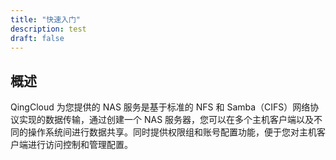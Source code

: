 ```yaml
---
title: "快速入门"
description: test
draft: false
---
```


## 概述

QingCloud 为您提供的 NAS 服务是基于标准的 NFS 和 Samba（CIFS）网络协议实现的数据传输，通过创建一个 NAS 服务器，您可以在多个主机客户端以及不同的操作系统间进行数据共享。同时提供权限组和账号配置功能，便于您对主机客户端进行访问控制和管理配置。